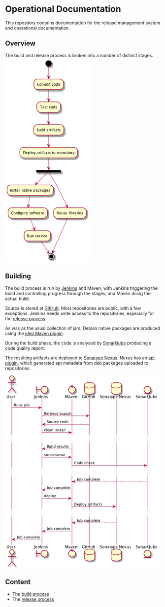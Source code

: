 
# Operational Documentation

This repository contains documentation for the release management system and operational documentation.

## Overview


The build and release process is broken into a number of distinct stages.
![Release stages](release_stages.png)

## Building

The build process is run by [Jenkins](http://build.ihtsdotools.org) and Maven, with Jenkins triggering the build and controlling progress through the stages, and Maven doing the actual build.

Source is stored at [GitHub](http://github.com/IHTSDO). Most repositories are public, with a few exceptions. Jenkins needs write access to the repositories, especially for the [release process](#releaseprocess).

As was as the usual collection of jars, Debian native packages are produced using the [jdeb Maven plugin](https://github.com/tcurdt/jdeb).

During the build phase, the code is analysed by [SonarQube](https://sonar.ihtsdotools.org) producing a code quality report.

The resulting artifacts are deployed to [Sonatype Nexus](https://maven.ihtsdo.org). Nexus has an [apt plugin](https://github.com/inventage/nexus-apt-plugin), which generated apt metadata from deb packages uploaded to repositories.

![Build sequence](build_sequence.png)

Content
-------

* The [build process](build.md)
* The [release process](release.md)


